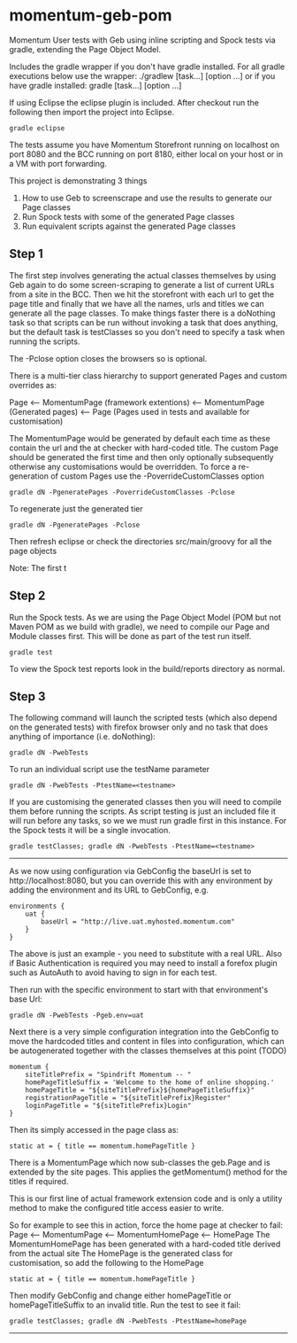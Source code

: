 momentum-geb-pom
================

Momentum User tests with Geb using inline scripting and Spock tests via gradle, extending the Page Object Model.

Includes the gradle wrapper if you don't have gradle installed.
For all gradle executions below use the wrapper:
	./gradlew [task...] [option ...]
or if you have gradle installed:
	gradle [task...] [option ...]
	
If using Eclipse the eclipse plugin is included. After checkout run the following then import the project into Eclipse.

	gradle eclipse
	
The tests assume you have Momentum Storefront running on localhost on port 8080 and the BCC running on port 8180, either local on your host
or in a VM with port forwarding.

This project is demonstrating 3 things

1. How to use Geb to screenscrape and use the results to generate our Page classes
2. Run Spock tests with some of the generated Page classes
3. Run equivalent scripts against the generated Page classes

Step 1
------
The first step involves generating the actual classes themselves by using Geb again to do some screen-scraping to generate a list of current URLs 
from a site in the BCC. Then we hit the storefront with each url to get the page title and finally that we have all the names, urls and titles we 
can generate all the page classes.
To make things faster there is a doNothing task so that scripts can be run without invoking a task that does anything, but the default task is testClasses
so you don't need to specify a task when running the scripts.

The -Pclose option closes the browsers so is optional.

There is a multi-tier class hierarchy to support generated Pages and custom overrides as:

Page <-- MomentumPage (framework extentions) <-- Momentum<pageName>Page (Generated pages) <-- <pageName>Page (Pages used in tests and available for customisation)

The Momentum<pageName>Page would be generated by default each time as these contain the url and the at checker with hard-coded title.
The custom <pageName>Page should be generated the first time and then only optionally subsequently otherwise any customisations would be overridden. To force
a re-generation of custom Pages use the -PoverrideCustomClasses option

	gradle dN -PgeneratePages -PoverrideCustomClasses -Pclose
	
To regenerate just the generated tier

	gradle dN -PgeneratePages -Pclose
	
Then refresh eclipse or check the directories src/main/groovy for all the page objects

Note: The first t

Step 2
------
Run the Spock tests.
As we are using the Page Object Model (POM but not Maven POM as we build with gradle), we need to compile our Page and Module classes first.
This will be done as part of the test run itself.

	gradle test

To view the Spock test reports look in the build/reports directory as normal.

Step 3
------
The following command will launch the scripted tests (which also depend on the generated tests) with firefox browser only and no task that 
does anything of importance (i.e. doNothing):

    gradle dN -PwebTests
    
To run an individual script use the testName parameter

	gradle dN -PwebTests -PtestName=<testname>
	
If you are customising the generated classes then you will need to compile them before running the scripts. As script testing is just an included file
it will run before any tasks, so we we must run gradle first in this instance. For the Spock tests it will be a single invocation.

	gradle testClasses; gradle dN -PwebTests -PtestName=<testname>

----------------------------------------------------------------------------------------

As we now using configuration via GebConfig the baseUrl is set to http://localhost:8080, but you can override this with any environment 
by adding the environment and its URL to GebConfig, e.g.

	environments {
		uat {
			baseUrl = "http://live.uat.myhosted.momentum.com"
		}
	}
The above is just an example - you need to substitute with a real URL.
Also if Basic Authentication is required you may need to install a forefox plugin such as AutoAuth to avoid having to sign in for each test.
	
Then run with the specific environment to start with that environment's base Url:

	gradle dN -PwebTests -Pgeb.env=uat 
	
Next there is a very simple configuration integration into the GebConfig to move the hardcoded titles and content in files into configuration,
which can be autogenerated together with the classes themselves at this point (TODO)

	momentum {
		siteTitlePrefix = "Spindrift Momentum -- "
		homePageTitleSuffix = 'Welcome to the home of online shopping.'
		homePageTitle = "${siteTitlePrefix}${homePageTitleSuffix}"
		registrationPageTitle = "${siteTitlePrefix}Register"
		loginPageTitle = "${siteTitlePrefix}Login"
	}
	
Then its simply accessed in the page class as:

	static at = { title == momentum.homePageTitle }

There is a MomentumPage which now sub-classes the geb.Page and is extended by the site pages.
This applies the getMomentum() method for the titles if required.

This is our first line of actual framework extension code and is only a utility method to make the configured title access easier to write.

So for example to see this in action, force the home page at checker to fail:
Page <-- MomentumPage <-- MomentumHomePage <-- HomePage
The MomentumHomePage has been generated with a hard-coded title derived from the actual site
The HomePage is the generated class for customisation, so add the following to the HomePage

	static at = { title == momentum.homePageTitle }
	
Then modify GebConfig and change either homePageTitle or homePageTitleSuffix to an invalid title.
Run the test to see it fail:

	gradle testClasses; gradle dN -PwebTests -PtestName=homePage

----------------------------------------------------------------------------------------


	
	